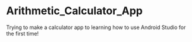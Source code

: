 # Arithmetic_Calculator_App
Trying to make a calculator app to learning how to use Android Studio for the first time!
